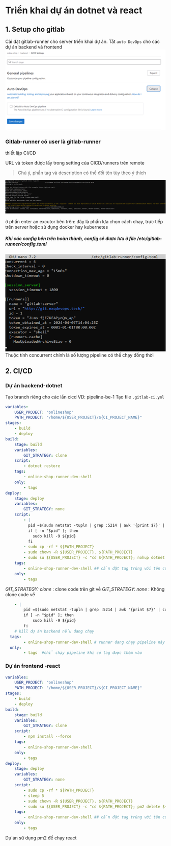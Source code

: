# Triển khai dự án dotnet và react 

## 1. Setup cho gitlab
Cài đặt gitlab-runner cho server triển khai dự án.
Tắt `auto DevOps` cho các dự án backend và frontend
![](images/image.png)


### Gitlab-runner có user là gitlab-runner

thiết lập CI/CD

URL và token được lấy trong setting của CICD/runners trên remote
> Chú ý, phần tag và description có thể đổi tên tùy theo ý thích

![](images/register-runner.png)

ở phần enter an excutor bên trên: đây là phần lựa chọn cách chạy, trực tiếp trên server hoặc sử dụng docker hay kubernetes

##### Khi các config bên trên hoàn thành, config sẽ được lưu ở file /etc/gitlab-runner/config.toml
![](images/fileconfig.png)
Thuộc tính concurrent chính là số lượng pipeline có thể chạy đồng thời
## 2. CI/CD

### Dự án backend-dotnet


Tạo branch riêng cho các lần cicd
VD: pipeline-be-1
Tạo file `.gitlab-ci.yml`

```yaml
variables: 
    USER_PROJECT: "onlineshop"
    PATH_PROJECT: "/home/${USER_PROJECT}/${CI_PROJECT_NAME}"
stages:
    - build
    - deploy
build:
    stage: build
    variables:
        GIT_STRATEGY: clone
    script:
        - dotnet restore
    tags:
        - online-shop-runner-dev-shell
    only:
        - tags
deploy:
    stage: deploy
    variables:
        GIT_STRATEGY: none
    script:
        - |
          pid =$(sudo netstat -tupln | grep :5214 | awk '{print $7}' | cut -d '/' -f1) || true
          if [ -n "$pid" ]; then
            sudo kill -9 ${pid}
          fi
        - sudo cp -rf * ${PATH_PROJECT}
        - sudo chown -R ${USER_PROJECT}. ${PATH_PROJECT}
        - sudo su ${USER_PROJECT} -c "cd ${PATH_PROJECT}; nohup dotnet run > log.txt 2>&1 &"
    tags:
        - online-shop-runner-dev-shell ## cần đặt tag trùng với tên của runner
    only:
        - tags

```
*GIT_STRATEGY: clone* : clone code trên git về
*GIT_STRATEGY: none*  : Không clone code về
```yaml
    - |
        pid =$(sudo netstat -tupln | grep :5214 | awk '{print $7}' | cut -d '/' -f1) || true
        if [ -n "$pid" ]; then
            sudo kill -9 ${pid}
        fi 
    # kill dự án backend nếu đang chạy
  tags:
        - online-shop-runner-dev-shell # runner đang chạy pipeline này
  only:
        - tags  #chỉ chạy pipeline khi có tag được thêm vào
```

### Dự án frontend -react

```yaml
variables: 
    USER_PROJECT: "onlineshop"
    PATH_PROJECT: "/home/${USER_PROJECT}/${CI_PROJECT_NAME}"
stages:
    - build
    - deploy
build:
    stage: build
    variables:
        GIT_STRATEGY: clone
    script:
        - npm install --force
    tags:
        - online-shop-runner-dev-shell
    only:
        - tags
deploy:
    stage: deploy
    variables:
        GIT_STRATEGY: none
    script:
        - sudo cp -rf * ${PATH_PROJECT}
        - sleep 5
        - sudo chown -R ${USER_PROJECT}. ${PATH_PROJECT}
        - sudo su ${USER_PROJECT} -c "cd ${PATH_PROJECT}; pm2 delete ${CI_PROJECT_NAME}};nohup pm2 start npm --name ${CI_PROJECT_NAME}} -- run 'start'"
    tags:
        - online-shop-runner-dev-shell ## cần đặt tag trùng với tên của runner
    only:
        - tags
```
Dự án sử dụng pm2 để chạy react
